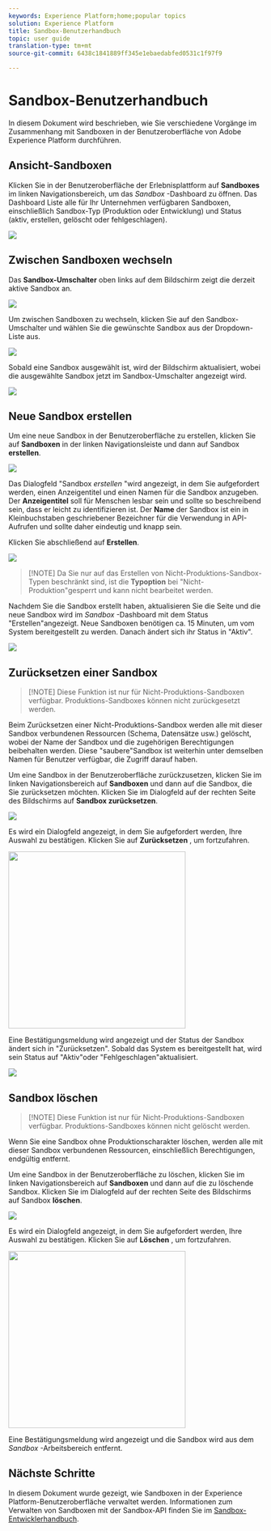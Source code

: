 ```yaml
---
keywords: Experience Platform;home;popular topics
solution: Experience Platform
title: Sandbox-Benutzerhandbuch
topic: user guide
translation-type: tm+mt
source-git-commit: 6438c1841889ff345e1ebaedabfed0531c1f97f9

---
```



# Sandbox-Benutzerhandbuch

In diesem Dokument wird beschrieben, wie Sie verschiedene Vorgänge im Zusammenhang mit Sandboxen in der Benutzeroberfläche von Adobe Experience Platform durchführen.

## Ansicht-Sandboxen

Klicken Sie in der Benutzeroberfläche der Erlebnisplattform auf **Sandboxes** im linken Navigationsbereich, um das _Sandbox_ -Dashboard zu öffnen. Das Dashboard Liste alle für Ihr Unternehmen verfügbaren Sandboxen, einschließlich Sandbox-Typ (Produktion oder Entwicklung) und Status (aktiv, erstellen, gelöscht oder fehlgeschlagen).

![](../images/ui/sandboxes-tab.png)

## Zwischen Sandboxen wechseln

Das **Sandbox-Umschalter** oben links auf dem Bildschirm zeigt die derzeit aktive Sandbox an.

![](../images/ui/sandbox-selector.png)

Um zwischen Sandboxen zu wechseln, klicken Sie auf den Sandbox-Umschalter und wählen Sie die gewünschte Sandbox aus der Dropdown-Liste aus.

![](../images/ui/switch-sandbox.png)

Sobald eine Sandbox ausgewählt ist, wird der Bildschirm aktualisiert, wobei die ausgewählte Sandbox jetzt im Sandbox-Umschalter angezeigt wird.

![](../images/ui/sandbox-switched.png)

## Neue Sandbox erstellen

Um eine neue Sandbox in der Benutzeroberfläche zu erstellen, klicken Sie auf **Sandboxen** in der linken Navigationsleiste und dann auf Sandbox **erstellen**.

![](../images/ui/create-sandbox-button.png)

Das Dialogfeld &quot;Sandbox _erstellen_ &quot;wird angezeigt, in dem Sie aufgefordert werden, einen Anzeigentitel und einen Namen für die Sandbox anzugeben. Der **Anzeigentitel** soll für Menschen lesbar sein und sollte so beschreibend sein, dass er leicht zu identifizieren ist. Der **Name** der Sandbox ist ein in Kleinbuchstaben geschriebener Bezeichner für die Verwendung in API-Aufrufen und sollte daher eindeutig und knapp sein.

Klicken Sie abschließend auf **Erstellen**.

![](../images/ui/create-sandbox-dialog.png)

>[!NOTE] Da Sie nur auf das Erstellen von Nicht-Produktions-Sandbox-Typen beschränkt sind, ist die **Typoption** bei &quot;Nicht-Produktion&quot;gesperrt und kann nicht bearbeitet werden.

Nachdem Sie die Sandbox erstellt haben, aktualisieren Sie die Seite und die neue Sandbox wird im _Sandbox_ -Dashboard mit dem Status &quot;Erstellen&quot;angezeigt. Neue Sandboxen benötigen ca. 15 Minuten, um vom System bereitgestellt zu werden. Danach ändert sich ihr Status in &quot;Aktiv&quot;.

![](../images/ui/sandbox-created.png)

## Zurücksetzen einer Sandbox

>[!NOTE] Diese Funktion ist nur für Nicht-Produktions-Sandboxen verfügbar. Produktions-Sandboxes können nicht zurückgesetzt werden.

Beim Zurücksetzen einer Nicht-Produktions-Sandbox werden alle mit dieser Sandbox verbundenen Ressourcen (Schema, Datensätze usw.) gelöscht, wobei der Name der Sandbox und die zugehörigen Berechtigungen beibehalten werden. Diese &quot;saubere&quot;Sandbox ist weiterhin unter demselben Namen für Benutzer verfügbar, die Zugriff darauf haben.

Um eine Sandbox in der Benutzeroberfläche zurückzusetzen, klicken Sie im linken Navigationsbereich auf **Sandboxen** und dann auf die Sandbox, die Sie zurücksetzen möchten. Klicken Sie im Dialogfeld auf der rechten Seite des Bildschirms auf **Sandbox zurücksetzen**.

![](../images/ui/reset-sandbox-button.png)

Es wird ein Dialogfeld angezeigt, in dem Sie aufgefordert werden, Ihre Auswahl zu bestätigen. Klicken Sie auf **Zurücksetzen** , um fortzufahren.

<img src="../images/ui/reset-are-you-sure.png" width="350"><br>

Eine Bestätigungsmeldung wird angezeigt und der Status der Sandbox ändert sich in &quot;Zurücksetzen&quot;. Sobald das System es bereitgestellt hat, wird sein Status auf &quot;Aktiv&quot;oder &quot;Fehlgeschlagen&quot;aktualisiert.

![](../images/ui/sandbox-resetting.png)

## Sandbox löschen

>[!NOTE] Diese Funktion ist nur für Nicht-Produktions-Sandboxen verfügbar. Produktions-Sandboxes können nicht gelöscht werden.

Wenn Sie eine Sandbox ohne Produktionscharakter löschen, werden alle mit dieser Sandbox verbundenen Ressourcen, einschließlich Berechtigungen, endgültig entfernt.

Um eine Sandbox in der Benutzeroberfläche zu löschen, klicken Sie im linken Navigationsbereich auf **Sandboxen** und dann auf die zu löschende Sandbox. Klicken Sie im Dialogfeld auf der rechten Seite des Bildschirms auf Sandbox **löschen**.

![](../images/ui/delete-sandbox-button.png)

Es wird ein Dialogfeld angezeigt, in dem Sie aufgefordert werden, Ihre Auswahl zu bestätigen. Klicken Sie auf **Löschen** , um fortzufahren.

<img src="../images/ui/delete-are-you-sure.png" width="350"><br>

Eine Bestätigungsmeldung wird angezeigt und die Sandbox wird aus dem _Sandbox_ -Arbeitsbereich entfernt.

## Nächste Schritte

In diesem Dokument wurde gezeigt, wie Sandboxen in der Experience Platform-Benutzeroberfläche verwaltet werden. Informationen zum Verwalten von Sandboxen mit der Sandbox-API finden Sie im [Sandbox-Entwicklerhandbuch](../api/getting-started.md).